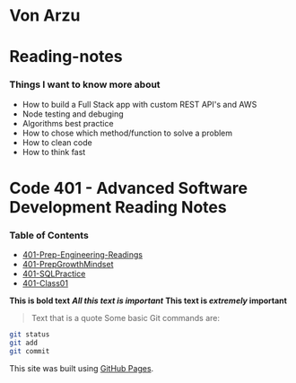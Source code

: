 
# Von Arzu

# Reading-notes

### Things I want to know more about
- How to build a Full Stack app with custom REST API's and AWS
- Node testing and debuging
- Algorithms best practice
- How to chose which method/function to solve a problem
- How to clean code
- How to think fast

# Code 401 - Advanced Software Development Reading Notes

### Table of Contents

- [401-Prep-Engineering-Readings](./401-PrepEngineeringReadings.md)
- [401-PrepGrowthMindset](https://ArzuVon.github.io/reading-notes/401-PrepGrowthMindset)
- [401-SQLPractice](https://ArzuVon.github.io/reading-notes/401-SQLPractice)
- [401-Class01](https://ArzuVon.github.io/reading-notes/401-Class01)

**This is bold text**
***All this text is important***
**This text is _extremely_ important**
> Text that is a quote
Some basic Git commands are:

```sh
git status
git add
git commit
```

This site was built using [GitHub Pages](https://pages.github.com/).


